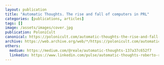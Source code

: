 ```yaml
---
layout: publication
title: "Automatic Thoughts. The rise and fall of computers in PRL"
categories: [publications, articles]
tags: []
image: /assets/images/cover.jpg
publication: PoloniCult
canonical: https://polonicult.com/automatic-thoughts-the-rise-and-fall-of-computers-prl/
archive: https://web.archive.org/web/*/https://polonicult.com/automatic-thoughts-the-rise-and-fall-of-computers-prl/
others:
  medium: https://medium.com/@reale/automatic-thoughts-137a37c652f7
  linkedin: https://www.linkedin.com/pulse/automatic-thoughts-roberto-reale/
---
```

